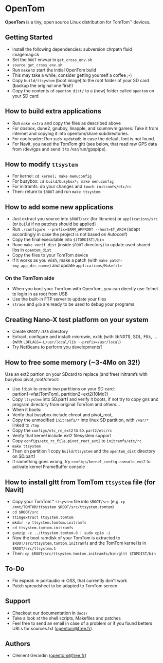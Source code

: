# OpenTom

**OpenTom** is a tiny, open source Linux distribution for TomTom™ devices.


## Getting Started

- Install the following dependencies: subversion chrpath fluid imagemagick
- Set the `ROOT` envvar in `get_cross_env.sh`
- `source get_cross_env.sh`
- Run `make` to start the initial OpenTom build
- This may take a while; consider getting yourself a coffee ;-)
- Copy `build/ttsystem` (boot image) to the root folder of your SD card (backup the original one first!)
- Copy the contents of `opentom_dist/` to a (new) folder called `opentom` on your SD card


## How to build extra applications
- Run `make extra` and copy the files as described above
- For dosbox, dune2, gnuboy, linapple, and scummvm games: Take it from internet and copying it into opentom/share subdirectories.
- For coolreader: Run `sudo updatedb` in case the default font is not found.
- For Navit, you need the TomTom gltt (see below, that read raw GPS data from /dev/gps and send it to /var/run/gpspipe).


## How to modify `ttsystem`

- For kernel: `cd kernel; make menuconfig`
- For busybox: `cd build/busybox*; make menuconfig`
- For initramfs: do your changes and `touch initramfs/etc/rc`
- Then: return to `$ROOT` and run `make ttsystem`


## How to add some new applications

- Just extract you source into `$ROOT/src` (for libraries) or `applications/src` (or `build` if no patches should be applied)
- Run `./configure --prefix=$ARM_APPROOT --host=$T_ARCH` (adapt accordingly in case the project is not based on Autoconf)
- Copy the final executable into `$(TOMDIST)/bin`
- Rune `make verif_dist` (inside `$ROOT` directory) to update used shared libs in `opentom_dist`
- Copy the files to your TomTom device
- If it works as you wish, make a patch (with `make patch-<my_app_dir_name>`) and update `applications/Makefile`

### On the TomTom side
- When you boot your TomTom with OpenTom, you can directly use Telnet to login in as root from USB
- Use the built-in FTP server to update your files
- `strace` and `gdb` are ready to be used to debug your programs


## Creating Nano-X test platform on your system

- Create `$ROOT/i386` directory
- Extract, configure and install: microwin, nxlib (with libNX11), SDL, Fltk, ... (with `LDFLAGS=-L/usr/local/lib --prefix=/usr/local`)
- Try NetBeans to perform you developments?


## How to free some memory (~3-4Mo on 32!)

Use an ext2 partion on your SDcard to replace (and free) initramfs with busybox pivot_root/chroot:

- Use `fdisk` to create two partitions on your SD card: partion1=vfat(TomTom), partition2=ext2(10Mo?)
- Copy `ttsystem` into SD.part1 and verify it boots, if not try to copy gns and program directory from original TomTom and others...
- When it boots:
- Verify that busybox include chroot and pivot_root,
- Copy the unmodified `initramfs/*` into linux SD partition, with `/var/*` linked to `/tmp`
- Copy the `configs/etc_rc_ext2` to `SD.part2/etc/rc`
- Verify that kernel include ext2 filesystem support
- Copy `configs/etc_rc_file.pivot_root_ext2` to `initramfs/etc/rc`
- `make ttsystem`
- Then on partition 1 copy `build/ttsystem` and the `opentom_dist` directory on SD.part1
- If something goes wrong, try `configs/kernel_config.console_ext2` to activate kernel FrameBuffer console


## How to install gltt from TomTom `ttsystem` file (for Navit)

- Copy your TomTom™ `ttsystem` file into `$ROOT/src` (e.g. `cp /mnt/TOMTOM/ttsystem $ROOT/src/ttsystem.tomtom`)
- `cd $ROOT/src`
- `ttimgextract ttsystem.tomtom `
- `mkdir -p ttsystem.tomtom.initramfs`
- `cd ttsystem.tomtom.initramfs`
- `gunzip -c ../ttsystem.tomtom.0 | sudo cpio -i`
- Now the boot ramdisk of your TomTom is extracted to `$ROOT/src/ttsystem.tomtom.initramfs` and the TomTom kernel is in `$ROOT/src/ttsystem.1`
- Then: `cp $ROOT/src/ttsystem.tomtom.initramfs/bin/gltt $TOMDIST/bin`


## To-Do

- Fix espeak => portaudio => OSS, that currently don't work
- Patch spreadsheet to be adapted to TomTom screen


## Support

- Checkout our documentation in `docs/`
- Take a look at the shell scripts, Makefiles and patches
- Feel free to send an email in case of a problem or if you found betters URLs for sources.txt (opentom@free.fr).


## Authors

- Clément Gerardin (opentom@free.fr)
